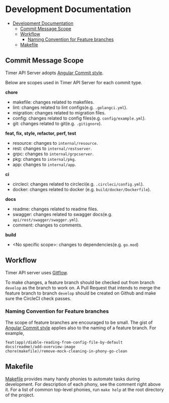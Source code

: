 # Development Documentation

- [Development Documentation](#development-documentation)
  - [Commit Message Scope](#commit-message-scope)
  - [Workflow](#workflow)
    - [Naming Convention for Feature branches](#naming-convention-for-feature-branches)
  - [Makefile](#makefile)


## Commit Message Scope
Timer API Server adopts [Angular Commit style](https://github.com/angular/angular/blob/master/CONTRIBUTING.md#-commit-message-format).

Below are scopes used in Timer API Server for each commit type.

**chore**
- makefile: changes related to makefiles.
- lint: changes related to lint configs(e.g. `.golangci.yml`).
- migration: changes related to migration files.
- config: changes related to config files(e.g. `config/example.yml`).
- git: changes related to git(e.g. `.gitignore`).

**feat, fix, style, refactor, perf, test**
- resource: changes to `internal/resource`.
- rest: changes to `internal/restserver`.
- grpc: changes to `internal/grpcserver`.
- pkg: changes to `internal/pkg`.
- app: changes to `internal/app`.

**ci**
- circleci: changes related to circleci(e.g. `.circleci/config.yml`).
- docker: changes related to docker (e.g. `build/docker/Dockerfile`).

**docs**
- readme: changes related to readme files.
- swagger: changes related to swagger docs(e.g. `api/rest/swagger/swagger.yml`).
- comment: changes to comments.

**build**
- \<No specific scope>: changes to dependencies(e.g. `go.mod`)

## Workflow
Timer API server uses [Gitflow](https://www.atlassian.com/git/tutorials/comparing-workflows/gitflow-workflow).

To make changes, a feature branch should be checked out from branch `develop` as the branch to work on. A Pull Request that intends to merge the feature branch to branch `develop` should be created on Github and make sure the CircleCI check passes.

### Naming Convention for Feature branches
The scope of feature branches are encouraged to be small. The gist of [Angular Commit style](https://github.com/angular/angular/blob/master/CONTRIBUTING.md#-commit-message-format) applies also to the naming of a feature branch. For example,

```
feat(app)/diable-reading-from-config-file-by-default
docs(readme)/add-overview-image
chore(makefile)/remove-mock-cleaning-in-phony-go-clean
```

## Makefile
[Makefile](../../Makefile) provides many handy phonies to automate tasks during development. For description of each phony, see the comment right above it. For a list of common top-level phonies, run `make help` at the root directory of the project.
